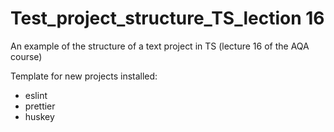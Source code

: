 # Test_project_structure_TS_lection 16
An example of the structure of a text project in TS (lecture 16 of the AQA course)

Template for new projects
installed:
- eslint
- prettier
- huskey
